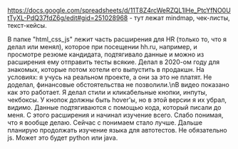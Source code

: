 https://docs.google.com/spreadsheets/d/11T8Z4rcWeRZQL1lHe_PtcYfNO0UtTyXL-PdQ37fdZ6g/edit#gid=251028968 - тут лежат mindmap, чек-листы, текст-кейсы.

В папке "html_css_js" лежит часть расширения для HR (только то, что я делал или менял), которое при посещении hh.ru, например, и просмотре резюме кандидата, подтягивало данные и можно из расширения ему отправить тесты всякие. Делал в 2020-ом году для знакомых, которые потом хотели его выпустить в продакшн. На условиях: я учусь на реальном проекте, а они за это не платят. Не доделал, финансовые обстоятельства не позволили.\nВ видео показано как это работает. Я делал стили и кликабельные кнопки, инпуты, чекбоксы. У кнопок должны быть hover'ы, но в этой версии я их убрал, видимо. Данные подтягиваются с помощью кода, который писали до меня. С этого расширения и начинал изучение всего. Слабо понимая, что я вообще делаю. Сейчас с понимаем стало лучше. Дальше планирую продолжать изучение языка для автотестов. Не обязательно js. Может это будет python или java.
